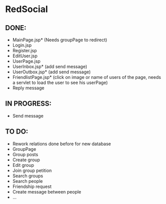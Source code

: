 # RedSocial
DONE:
-
- MainPage.jsp* (Needs groupPage to redirect)
- Login.jsp
- Register.jsp
- EditUser.jsp
- UserPage.jsp
- UserInbox.jsp* (add send message)
- UserOutbox.jsp* (add send message)
- FriendlistPage.jsp* (click on image or name of users of the page, needs a servlet to load the user to see his userPage)
- Reply message

IN PROGRESS:
-
- Send message

TO DO:
-
- Rework relations done before for new database
- GroupPage
- Group posts
- Create group
- Edit group
- Join group petition
- Search groups
- Search people
- Friendship request
- Create message between people
- ...
